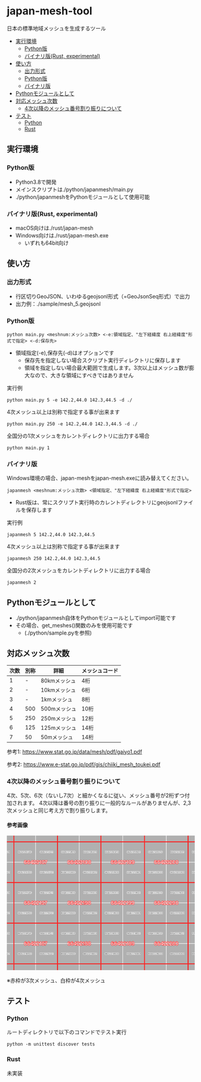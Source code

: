 # japan-mesh-tool

日本の標準地域メッシュを生成するツール

<!-- TOC -->

- [実行環境](#実行環境)
    - [Python版](#python版)
    - [バイナリ版(Rust, experimental)](#バイナリ版rust-experimental)
- [使い方](#使い方)
    - [出力形式](#出力形式)
    - [Python版](#python版-1)
    - [バイナリ版](#バイナリ版)
- [Pythonモジュールとして](#pythonモジュールとして)
- [対応メッシュ次数](#対応メッシュ次数)
    - [4次以降のメッシュ番号割り振りについて](#4次以降のメッシュ番号割り振りについて)
- [テスト](#テスト)
    - [Python](#python)
    - [Rust](#rust)

<!-- /TOC -->

## 実行環境

### Python版
- Python3.8で開発
- メインスクリプトは./python/japanmesh/main.py
- ./python/japanmeshをPythonモジュールとして使用可能

### バイナリ版(Rust, experimental)
- macOS向けは./rust/japan-mesh
- Windows向けは./rust/japan-mesh.exe
    - いずれも64bit向け

## 使い方

### 出力形式

- 行区切りGeoJSON、いわゆるgeojsonl形式（=GeoJsonSeq形式）で出力
- 出力例：./sample/mesh_5.geojsonl

### Python版

```
python main.py <meshnum:メッシュ次数> <-e:領域指定、"左下経緯度 右上経緯度"形式で指定> <-d:保存先>
```

- 領域指定(-e),保存先(-d)はオプションです
    - 保存先を指定しない場合スクリプト実行ディレクトリに保存します
    - 領域を指定しない場合最大範囲で生成します。3次以上はメッシュ数が膨大なので、大きな領域にすべきではありません


実行例
```
python main.py 5 -e 142.2,44.0 142.3,44.5 -d ./
```

4次メッシュ以上は別称で指定する事が出来ます
```
python main.py 250 -e 142.2,44.0 142.3,44.5 -d ./
```

全国分の1次メッシュをカレントディレクトリに出力する場合
```
python main.py 1
```

### バイナリ版

Windows環境の場合、japan-meshをjapan-mesh.exeに読み替えてください。

```
japanmesh <meshnum:メッシュ次数> <領域指定、"左下経緯度 右上経緯度"形式で指定>
```

- Rust版は、常にスクリプト実行時のカレントディレクトリにgeojsonlファイルを保存します


実行例
```
japanmesh 5 142.2,44.0 142.3,44.5
```

4次メッシュ以上は別称で指定する事が出来ます
```
japanmesh 250 142.2,44.0 142.3,44.5
```

全国分の2次メッシュをカレントディレクトリに出力する場合
```
japanmesh 2
```

## Pythonモジュールとして

- ./python/japanmesh自体をPythonモジュールとしてimport可能です
- その場合、get_meshes()関数のみを使用可能です
    - (./python/sample.pyを参照)


## 対応メッシュ次数

|  次数  |  別称  |  詳細  |  メッシュコード  |
| ---- | ---- | ---- | ---- |
|  1  |  -  |  80kmメッシュ |  4桁  |
|  2  |  -  |  10kmメッシュ |  6桁  |
|  3  |  -  |  1kmメッシュ  |  8桁  |
|  4  |  500  |  500mメッシュ |  10桁  |
|  5  |  250  |  250mメッシュ |  12桁  |
|  6  |  125  |  125mメッシュ |  14桁  |
|  7  |  50  |  50mメッシュ  |  14桁  |

参考1: https://www.stat.go.jp/data/mesh/pdf/gaiyo1.pdf

参考2: https://www.e-stat.go.jp/pdf/gis/chiiki_mesh_toukei.pdf

### 4次以降のメッシュ番号割り振りについて
4次、5次、6次（ないし7次）と細かくなるに従い、メッシュ番号が2桁ずつ付加されます。
4次以降は番号の割り振りに一般的なルールがありませんが、2,3次メッシュと同じ考え方で割り振りします。

#### 参考画像
<img src="./imgs/01.png">

※赤枠が3次メッシュ、白枠が4次メッシュ

## テスト

### Python
ルートディレクトリで以下のコマンドでテスト実行

```shell
python -m unittest discover tests
```

### Rust
未実装